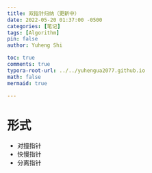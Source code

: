 ```yaml
---
title: 双指针归纳（更新中）
date: 2022-05-20 01:37:00 -0500
categories: [笔记]
tags: [Algorithm]
pin: false
author: Yuheng Shi

toc: true
comments: true
typora-root-url: ../../yuhengua2077.github.io
math: false
mermaid: true

---
```


# 形式

* 对撞指针
* 快慢指针
* 分离指针



